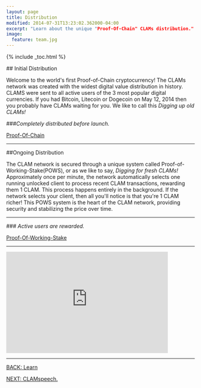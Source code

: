 ```yaml
---
layout: page
title: Distribution
modified: 2014-07-31T13:23:02.362000-04:00
excerpt: "Learn about the unique "Proof-Of-Chain" CLAMs distribution."
image:
  feature: team.jpg
---
```


{% include _toc.html %}

##<i class="fa fa-rocket fa-5x"></i> Initial Distribution

Welcome to the world's first Proof-of-Chain cryptocurrency! The CLAMs network was created with the widest digital value distribution in history. CLAMS were sent to all active users of the 3 most popular digital currencies. If you had Bitcoin, Litecoin or Dogecoin on May 12, 2014 then you probably have CLAMs waiting for you. We like to call this *Digging up old CLAMs!*


###*<i class="fa fa-check-square fa-2x"></i>Completely distributed before launch.*

<a markdown="0" href="{{ site.url }}/proof-of-chain" class="btn"><i class="fa fa-arrow-down "></i> Proof-Of-Chain</a>

---

##Ongoing Distribution

The CLAM network is secured through a unique system called Proof-of-Working-Stake(POWS), or as we like to say, *Digging for fresh CLAMs!* Approximately once per minute, the network automatically selects one running unlocked client to process recent CLAM transactions, rewarding them 1 CLAM. This process happens entirely in the background. If the network selects your client, then all you'll notice is that you're 1 CLAM richer! This POWS system is the heart of the CLAM network, providing security and stabilizing the price over time.

---

###*<i class="fa fa-check-square fa-2x"></i> Active users are rewarded.*

<a markdown="0" href="{{ site.url }}/proof-of-working-stake" class="btn"><i class="fa fa-arrow-down "></i> Proof-Of-Working-Stake</a>

---

<iframe class="youtube-player" type="text/html" width="432" height="270" style="max-width:100%;" src="http://www.youtube.com/embed/Z157sNseYJ0?wmode=opaque" frameborder="0" allowfullscreen="true"></iframe>

---

<a markdown="0" href="{{ site.url }}/learn" class="btn">BACK: Learn</a>

<a markdown="0" href="{{ site.url }}/learn/clamspeech" class="btn">NEXT: CLAMspeech.</a>